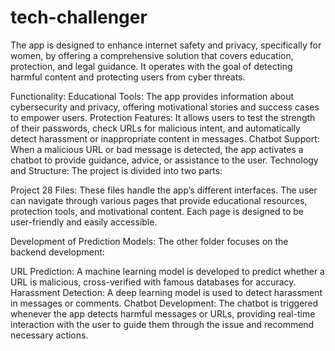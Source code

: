 # tech-challenger
The app is designed to enhance internet safety and privacy, specifically for women, by offering a comprehensive solution that covers education, protection, and legal guidance. It operates with the goal of detecting harmful content and protecting users from cyber threats.

Functionality:
Educational Tools: The app provides information about cybersecurity and privacy, offering motivational stories and success cases to empower users.
Protection Features: It allows users to test the strength of their passwords, check URLs for malicious intent, and automatically detect harassment or inappropriate content in messages.
Chatbot Support: When a malicious URL or bad message is detected, the app activates a chatbot to provide guidance, advice, or assistance to the user.
Technology and Structure:
The project is divided into two parts:

Project 28 Files: These files handle the app’s different interfaces. The user can navigate through various pages that provide educational resources, protection tools, and motivational content. Each page is designed to be user-friendly and easily accessible.

Development of Prediction Models: The other folder focuses on the backend development:

URL Prediction: A machine learning model is developed to predict whether a URL is malicious, cross-verified with famous databases for accuracy.
Harassment Detection: A deep learning model is used to detect harassment in messages or comments.
Chatbot Development: The chatbot is triggered whenever the app detects harmful messages or URLs, providing real-time interaction with the user to guide them through the issue and recommend necessary actions.
